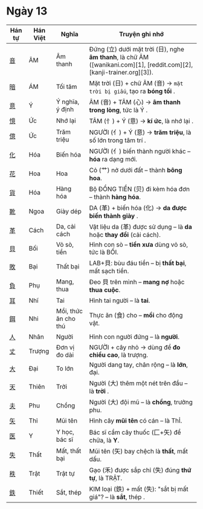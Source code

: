 # Ngày 13

| Hán tự | Hán Việt | Nghĩa | Truyện ghi nhớ |
| ------------------------------------------------ | -------- | -------------------- | ---------------------------------------------------------------------------------------------------------------------- |
| [音](https://mazii.net/vi-VN/search/kanji/javi/音) | ÂM | Âm thanh | Đứng (立) dưới mặt trời (日), nghe **âm thanh**, là chữ ÂM ([wanikani.com][1], [reddit.com][2], [kanji-trainer.org][3]). |
| [暗](https://mazii.net/vi-VN/search/kanji/javi/暗) | ÁM | Tối tăm | Mặt trời (日) + chữ ÂM (音) → `mặt trời bị giấu`, tạo ra **bóng tối** . |
| [意](https://mazii.net/vi-VN/search/kanji/javi/意) | Ý | Ý nghĩa, ý định | ÂM (音) + TÂM (心) → **âm thanh trong lòng**, tức là Ý . |
| [憶](https://mazii.net/vi-VN/search/kanji/javi/憶) | Ức | Nhớ lại | TÂM (忄) + Ý (意) → **kí ức**, là nhớ lại . |
| [億](https://mazii.net/vi-VN/search/kanji/javi/億) | Ức | Trăm triệu | NGƯỜI (亻) + Ý (意) → **trăm triệu**, là số lớn trong tâm trí . |
| [化](https://mazii.net/vi-VN/search/kanji/javi/化) | Hóa | Biến hóa | NGƯỜI (亻) biến thành người khác – **hóa** ra dạng mới. |
| [花](https://mazii.net/vi-VN/search/kanji/javi/花) | Hoa | Hoa | Cỏ (艹) nở dưới đất – thành **bông hoa**. |
| [貨](https://mazii.net/vi-VN/search/kanji/javi/貨) | Hóa | Hàng hóa | Bộ ĐỒNG TIỀN (贝) đi kèm hóa đơn – thành **hàng hóa**. |
| [靴](https://mazii.net/vi-VN/search/kanji/javi/靴) | Ngoa | Giày dép | DA (革) + biến hóa (化) → **da được biến thành giày** . |
| [革](https://mazii.net/vi-VN/search/kanji/javi/革) | Cách | Da, cải cách | Vật liệu da (革) được sử dụng – là **da** hoặc **thay đổi** (cải cách). |
| [貝](https://mazii.net/vi-VN/search/kanji/javi/貝) | Bối | Vỏ sò, tiền | Hình con sò – **tiền xưa** dùng vỏ sò, tức là BỐI. |
| [敗](https://mazii.net/vi-VN/search/kanji/javi/敗) | Bại | Thất bại | LAB+貝: bùu đáu tiền – bị **thất bại**, mất sạch tiền. |
| [負](https://mazii.net/vi-VN/search/kanji/javi/負) | Phụ | Mang, thua | Đeo 貝 trên mình – **mang nợ** hoặc **thua cuộc**. |
| [耳](https://mazii.net/vi-VN/search/kanji/javi/耳) | Nhĩ | Tai | Hình tai người – là **tai**. |
| [餌](https://mazii.net/vi-VN/search/kanji/javi/餌) | Nhi | Mồi, thức ăn cho thú | Thực ăn (食) cho – **mồi** cho động vật. |
| [人](https://mazii.net/vi-VN/search/kanji/javi/人) | Nhân | Người | Hình con người đứng – là **người**. |
| [丈](https://mazii.net/vi-VN/search/kanji/javi/丈) | Trượng | Đơn vị đo dài | NGƯỜI + cây nhỏ → dùng để **đo chiều cao**, là trượng. |
| [大](https://mazii.net/vi-VN/search/kanji/javi/大) | Đại | To lớn | Người dang tay, chân rộng – là **lớn**, đại. |
| [天](https://mazii.net/vi-VN/search/kanji/javi/天) | Thiên | Trời | Người (大) thêm một nét trên đầu – là **trời** . |
| [夫](https://mazii.net/vi-VN/search/kanji/javi/夫) | Phu | Chồng | Người (大) đội mũ – là **chồng**, trưởng phu. |
| [矢](https://mazii.net/vi-VN/search/kanji/javi/矢) | Thỉ | Mũi tên | Hình cây **mũi tên** có cán – là ThỈ. |
| [医](https://mazii.net/vi-VN/search/kanji/javi/医) | Y | Y học, bác sĩ | Bác sĩ cầm cây thuốc (匚+矢) để chữa, là **Y**. |
| [失](https://mazii.net/vi-VN/search/kanji/javi/失) | Thất | Mất, thất bại | Mũi tên (矢) bay chệch là **thất**, mất dấu. |
| [秩](https://mazii.net/vi-VN/search/kanji/javi/秩) | Trật | Trật tự | Gạo (禾) được sắp chỉ (失) đúng **thứ tự**, là TRẬT. |
| [鉄](https://mazii.net/vi-VN/search/kanji/javi/鉄) | Thiết | Sắt, thép | KIM loại (鉄) + mất (失): "sắt bị mất giá"? – là **sắt**, thép . |

